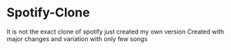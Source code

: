 # Spotify-Clone
It is not the exact clone of spotify just created my own version
Created with major changes and variation with only few songs
